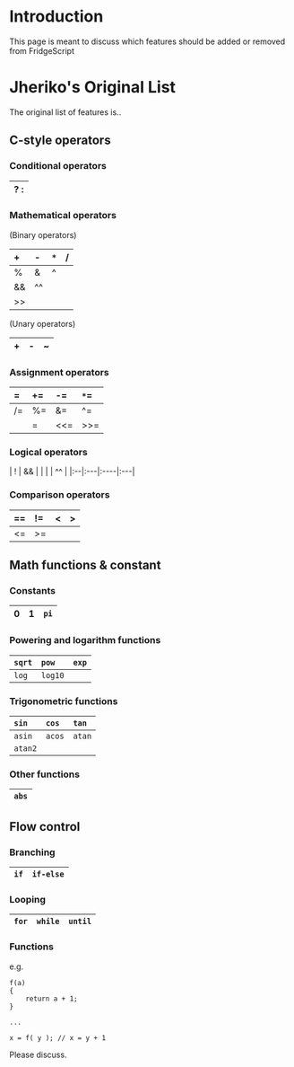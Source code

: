 # Introduction #

This page is meant to discuss which features should be added or removed from FridgeScript


# Jheriko's Original List #

The original list of features is..

## C-style operators ##

### Conditional operators ###

| ? : |
|:----|

### Mathematical operators ###

(Binary operators)

| + | - | `*` | / |
|:--|:--|:----|:--|
| % | & | ^   | | |
| && | ^^ | | | | << |
| >> |

(Unary operators)

| + | - | ~ |
|:--|:--|:--|

### Assignment operators ###

| = | += | -= | `*`= |
|:--|:---|:---|:-----|
| /= | %= | &= | ^=   |
| |= | <<= | >>= |

### Logical operators ###

| ! | && | | | | ^^ |
|:--|:---|:----|:---|

### Comparison operators ###
| == | != | < | > |
|:---|:---|:--|:--|
| <= | >= |

## Math functions & constant ##

### Constants ###

| 0 | 1 | `pi` |
|:--|:--|:-----|

### Powering and logarithm functions ###

| `sqrt` | `pow` | `exp` |
|:-------|:------|:------|
| `log`  | `log10` |

### Trigonometric functions ###

| `sin` | `cos` | `tan` |
|:------|:------|:------|
| `asin` | `acos` | `atan` |
| `atan2` |

### Other functions ###
| `abs` |
|:------|

## Flow control ##

### Branching ###

| `if` | `if-else` |
|:-----|:----------|

### Looping ###

| `for` | `while` | `until` |
|:------|:--------|:--------|

### Functions ###

e.g.
```
f(a)
{
    return a + 1;
}

...

x = f( y ); // x = y + 1
```

Please discuss.